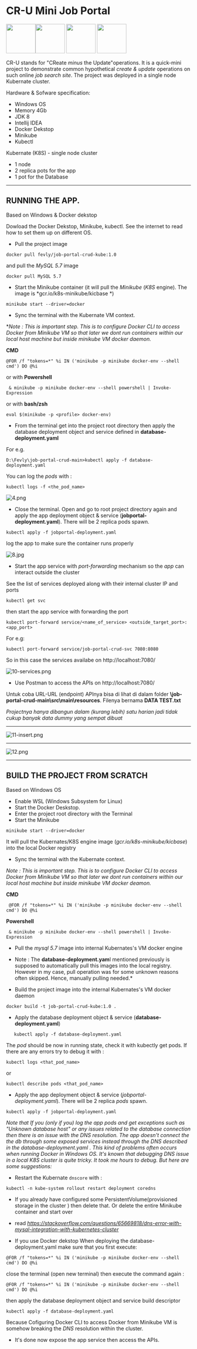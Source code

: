 # CR-U Mini Job Portal





<img src="https://i.postimg.cc/c15jLGQK/ww1.png" width="80"><img src="https://i.postimg.cc/KzdM05KD/ww2.png" width="80"> <img src="https://i.postimg.cc/FRPPz8Bs/ww4.png" width="80"> <img src="https://i.postimg.cc/pLZc3mJF/ww3.png" width="80">





CR-U stands for "CReate *minus* the Update"operations. It is a quick-mini project to demonstrate common hypothetical *create & update* operations on such online *job search site*. The project was deployed in a single node Kubernate cluster.

Hardware & Sofware specification:
- Windows OS
- Memory 4Gb
- JDK 8
- Intellij IDEA
- Docker Dekstop
- Minikube
- Kubectl

Kubernate (K8S) - single node cluster
- 1 node
- 2 replica pots for the app
- 1 pot for the Database

------------


## RUNNING THE APP.

Based on Windows & Docker dekstop 

Dowload the Docker Dekstop, Minikube, kubectl. See the internet to read how to set them up on different OS.


- Pull the project image

`docker pull fevly/job-portal-crud-kube:1.0`

and pull the *MySQL 5.7* image

`docker pull MySQL 5.7`

- Start the Minikube container (it will pull the *Minikube* (*K8S* engine). The image is *gcr.io/k8s-minikube/kicbase *)

`minikube start --driver=docker`

- Sync the terminal with the Kubernate VM context. 

**Note : This is important step. This is to configure Docker CLI to access Docker from Minikube VM so that later we dont run containers within our local host machine but inside minikube VM docker daemon.*

**CMD**

`@FOR /f "tokens=*" %i IN ('minikube -p minikube docker-env --shell cmd') DO @%i`

or with **Powershell**

` & minikube -p minikube docker-env --shell powershell | Invoke-Expression`

or with **bash/zsh**

`eval $(minikube -p <profile> docker-env) `


- From the terminal get into the project root directory then apply the database deployment object and service defined in **database-deployment.yaml**

For e.g.

`D:\Fevly\job-portal-crud-main>kubectl apply -f database-deployment.yaml`

You can  log the *pods* with :

`kubectl logs -f <the_pod_name>`

![4.png](https://i.postimg.cc/pL1tN5qS/4.png)

- Close the terminal. Open and go to root project directory again and apply the app deployment object & service  (**jobportal-deployment.yaml**). There will be 2 replica pods spawn.

`kubectl apply -f jobportal-deployment.yaml`

log the app to make sure the container runs properly

![8.jpg](https://i.postimg.cc/HnM2BRjz/8.jpg)


- Start the app service with *port-forwarding* mechanism so the *app* can interact outside the cluster

See the list of services deployed along with their internal cluster IP and ports

`kubectl get svc`

then start the app service with forwarding the port

`kubectl port-forward service/<name_of_service> <outside_target_port>:<app_port>`

For e.g:

`kubectl port-forward service/job-portal-crud-svc 7080:8080`

So in this case the services availabe on http://localhost:7080/

![10-services.png](https://i.postimg.cc/nhrsx7Gb/10-services.png)


- Use Postman to access the APIs on  http://localhost:7080/

Untuk coba URL-URL (endpoint) APInya bisa di lihat di dalam folder **\job-portal-crud-main\src\main\resources**. Filenya bernama **DATA TEST.txt**

*Projectnya hanya dibangun dalam (kurang lebih) satu harian jadi tidak cukup banyak data dummy yang sempat dibuat*

------------



![11-insert.png](https://i.postimg.cc/pr1HJ9hz/11-insert.png)


------------

![12.png](https://i.postimg.cc/3RcSL218/12.png)


------------------------

## BUILD THE PROJECT FROM SCRATCH
Based on Windows OS

-  Enable WSL (Windows Subsystem for Linux)
- Start the Docker Deskstop. 
- Enter the project root directory with the Terminal
- Start the Minikube 

`minikube start --driver=docker`

It will pull the Kubernates/K8S engine image (*gcr.io/k8s-minikube/kicbase*) into the local Docker registry

- Sync the terminal with the Kubernate context. 

*Note : This is important step. This is to configure Docker CLI to access Docker from Minikube VM so that later we dont run containers within our local host machine but inside minikube VM docker deamon.*

**CMD**

` @FOR /f "tokens=*" %i IN ('minikube -p minikube docker-env --shell cmd') DO @%i`

**Powershell**

` & minikube -p minikube docker-env --shell powershell | Invoke-Expression`


- Pull the *mysql 5.7*  image into internal Kubernates's VM docker engine
 
* Note : The **database-deployment.yam**l mentioned previously is supposed to automatically pull this images into the local registry. However in my case, pull operation was for some unknown reasons often skipped. Hence, manually pulling needed.*

- Build the project image into the internal Kubernates's VM docker daemon

`docker build -t job-portal-crud-kube:1.0 .`

- Apply the database deployment  object & service  (**database-deployment.yaml**)

`   kubectl apply -f database-deployment.yaml`

The *pod* should be now in running state, check it with kubectly get pods. If there are any errors try to debug it with :

`kubectl logs <that_pod_name>`

or

`kubectl describe pods <that_pod_name>`


- Apply the app deployment object & service  (*jobportal-deployment.yaml*). There will be 2 replica *pods* spawn.

`kubectl apply -f jobportal-deployment.yaml`

*Note that If you (only if you) log the app pods and get exceptions such as "Unknown database host" or any issues related to the database connection then there is an issue with the DNS resolution. The app doesn't connect the the db through some exposed services instead through the DNS described in the database-deployment.yaml . This kind of problems often occurs when running Docker in Windows OS. It's known that debugging DNS issue in a local K8S cluster is quite tricky. It took me hours to debug. But here are some suggestions:*

- Restart the Kubernate `dnscore` with :

`kubectl -n kube-system rollout restart deployment coredns`

- If you already have  configured  some PersistentVolume(provisioned storage in the cluster ) then delete that. Or delete the entire Minikube container and start over

- read *https://stackoverflow.com/questions/65669818/dns-error-with-mysql-integration-with-kubernetes-cluster*

- If you use Docker dekstop When deploying the database-deployment.yaml make sure that you first execute:

`@FOR /f "tokens=*" %i IN ('minikube -p minikube docker-env --shell cmd') DO @%i`

close the terminal (open new terminal) then execute the command again :

`@FOR /f "tokens=*" %i IN ('minikube -p minikube docker-env --shell cmd') DO @%i `


then apply the database deployment object and service build descriptor

`kubectl apply -f database-deployment.yaml`

Because Cofiguring Docker CLI to access Docker from Minikube VM is somehow breaking the *DNS* resolution within the cluster.

- It's done now expose the app service then access the APIs.
